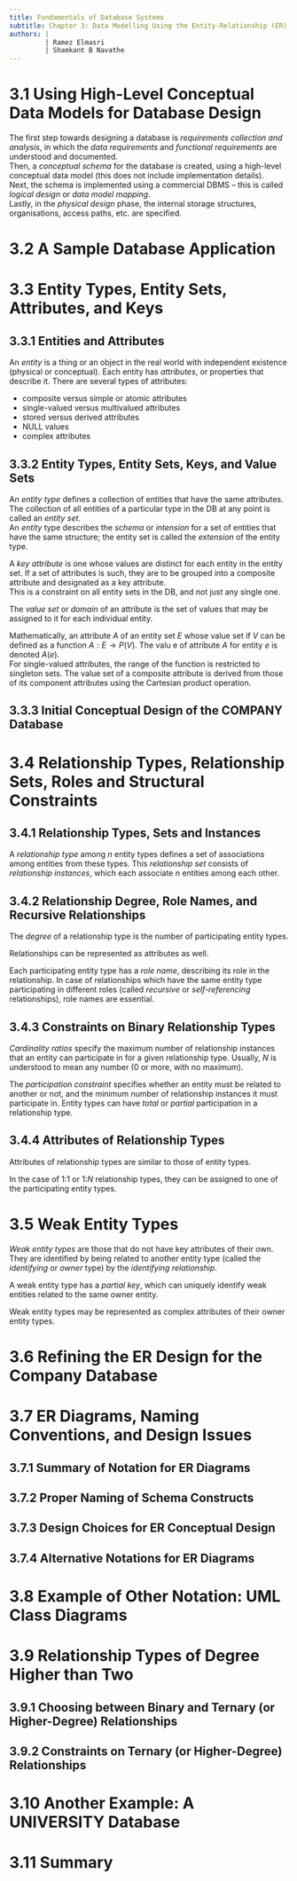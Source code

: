 ```yaml
---
title: Fundamentals of Database Systems
subtitle: Chapter 3: Data Modelling Using the Entity-Relationship (ER) Model
authors: |
         | Ramez Elmasri
         | Shamkant B Navathe
---
```


# 3.1 Using High-Level Conceptual Data Models for Database Design
The first step towards designing a database is *requirements collection and analysis*, in which the *data requirements* and *functional requirements* are understood and documented.  
Then, a *conceptual schema* for the database is created, using a high-level conceptual data model (this does not include implementation details).  
Next, the schema is implemented using a commercial DBMS – this is called *logical design* or *data model mapping*.  
Lastly, in the *physical design* phase, the internal storage structures, organisations, access paths, etc. are specified.  

# 3.2 A Sample Database Application

# 3.3 Entity Types, Entity Sets, Attributes, and Keys
## 3.3.1 Entities and Attributes
An *entity* is a thing or an object in the real world with independent existence (physical or conceptual). Each entity has *attributes*, or properties that describe it. There are several types of attributes:

* composite versus simple or atomic attributes
* single-valued versus multivalued attributes
* stored versus derived attributes
* NULL values
* complex attributes

## 3.3.2 Entity Types, Entity Sets, Keys, and Value Sets
An *entity type* defines a collection of entities that have the same attributes. The collection of all entities of a particular type in the DB at any point is called an *entity set*.  
An *entity* type describes the *schema* or *intension* for a set of entities that have the same structure; the entity set is called the *extension* of the entity type.  

A *key attribute* is one whose values are distinct for each entity in the entity set. If a set of attributes is such, they are to be grouped into a composite attribute and designated as a key attribute.  
This is a constraint on all entity sets in the DB, and not just any single one.  

The *value set* or *domain* of an attribute is the set of values that may be assigned to it for each individual entity.  

Mathematically, an attribute $A$ of an entity set $E$ whose value set if $V$ can be defined as a function $A : E \to P(V)$. The valu e of attribute $A$ for entity $e$ is denoted $A(e)$.  
For single-valued attributes, the range of the function is restricted to singleton sets. The value set of a composite attribute is derived from those of its component attributes using the Cartesian product operation.

## 3.3.3 Initial Conceptual Design of the COMPANY Database

# 3.4 Relationship Types, Relationship Sets, Roles and Structural Constraints
## 3.4.1 Relationship Types, Sets and Instances
A *relationship type* among $n$ entity types defines a set of associations among entities from these types. This *relationship set* consists of *relationship instances*, which each associate $n$ entities among each other.

## 3.4.2 Relationship Degree, Role Names, and Recursive Relationships
The *degree* of a relationship type is the number of participating entity types.  

Relationships can be represented as attributes as well.  

Each participating entity type has a *role name*, describing its role in the relationship. In case of relationships which have the same entity type participating in different roles (called *recursive* or *self-referencing* relationships), role names are essential.

## 3.4.3 Constraints on Binary Relationship Types
*Cardinality ratios* specify the maximum number of relationship instances that an entity can participate in for a given relationship type. Usually, $N$ is understood to mean any number (0 or more, with no maximum).  

The *participation constraint* specifies whether an entity must be related to another or not, and the minimum number of relationship instances it must participate in. Entity types can have *total* or *partial* participation in a relationship type.

## 3.4.4 Attributes of Relationship Types
Attributes of relationship types are similar to those of entity types.  

In the case of 1:1 or 1:$N$ relationship types, they can be assigned to one of the participating entity types.

# 3.5 Weak Entity Types
*Weak entity types* are those that do not have key attributes of their own. They are identified by being related to another entity type (called the *identifying* or *owner* type) by the *identifying relationship*.  

A weak entity type has a *partial key*, which can uniquely identify weak entities related to the same owner entity.  

Weak entity types may be represented as complex attributes of their owner entity types.

# 3.6 Refining the ER Design for the Company Database

# 3.7 ER Diagrams, Naming Conventions, and Design Issues
## 3.7.1 Summary of Notation for ER Diagrams

## 3.7.2 Proper Naming of Schema Constructs

## 3.7.3 Design Choices for ER Conceptual Design

## 3.7.4 Alternative Notations for ER Diagrams

# 3.8 Example of Other Notation: UML Class Diagrams

# 3.9 Relationship Types of Degree Higher than Two
## 3.9.1 Choosing between Binary and Ternary (or Higher-Degree) Relationships

## 3.9.2 Constraints on Ternary (or Higher-Degree) Relationships

# 3.10 Another Example: A UNIVERSITY Database

# 3.11 Summary
